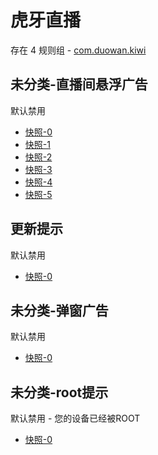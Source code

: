 # 虎牙直播

存在 4 规则组 - [com.duowan.kiwi](/src/apps/com.duowan.kiwi.ts)

## 未分类-直播间悬浮广告

默认禁用

- [快照-0](https://i.gkd.li/i/12901045)
- [快照-1](https://i.gkd.li/i/12901044)
- [快照-2](https://i.gkd.li/i/13395604)
- [快照-3](https://i.gkd.li/i/13395606)
- [快照-4](https://i.gkd.li/i/13417245)
- [快照-5](https://i.gkd.li/i/13401266)

## 更新提示

默认禁用

- [快照-0](https://i.gkd.li/i/13440833)

## 未分类-弹窗广告

默认禁用

- [快照-0](https://i.gkd.li/i/13625453)

## 未分类-root提示

默认禁用 - 您的设备已经被ROOT

- [快照-0](https://i.gkd.li/i/13536744)
